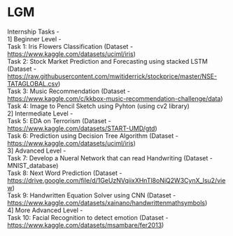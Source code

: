 # LGM
Internship Tasks - <br>
1] Beginner Level - <br>
  Task 1: Iris Flowers Classification (Dataset - https://www.kaggle.com/datasets/uciml/iris) <br>
  Task 2: Stock Market Prediction and Forecasting using stacked LSTM (Dataset - https://raw.githubusercontent.com/mwitiderrick/stockprice/master/NSE-TATAGLOBAL.csv) <br>
  Task 3: Music Recommendation (Dataset - https://www.kaggle.com/c/kkbox-music-recommendation-challenge/data) <br>
  Task 4: Image to Pencil Sketch using Pyhton (using cv2 library) <br>
2] Intermediate Level - <br>
  Task 5: EDA on Terrorism (Dataset - https://www.kaggle.com/datasets/START-UMD/gtd) <br>
  Task 6: Prediction using Decision Tree Algorithm (Dataset - https://www.kaggle.com/datasets/uciml/iris) <br>
3] Advanced Level - <br>
  Task 7: Develop a Nueral Network that can read Handwriting (Dataset - MNIST_database) <br>
  Task 8: Next Word Prediction (Dataset - https://drive.google.com/file/d/1GeUzNVqiixXHnTl8oNiQ2W3CynX_lsu2/view) <br>
  Task 9: Handwritten Equation Solver using CNN (Dataset - https://www.kaggle.com/datasets/xainano/handwrittenmathsymbols) <br>
4] More Advanced Level - <br> 
  Task 10: Facial Recognition to detect emotion (Dataset - https://www.kaggle.com/datasets/msambare/fer2013)
